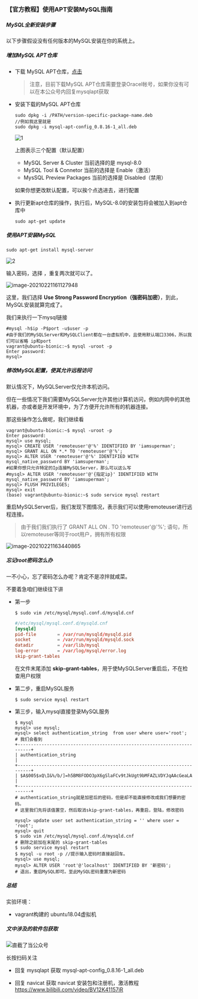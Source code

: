 ### 【官方教程】使用APT安装MySQL指南

##### MySQL全新安装步骤

以下步骤假设没有任何版本的MySQL安装在你的系统上。

##### 增加MySQL APT仓库

- 下载 MySQL APT仓库，[点击](https://dev.mysql.com/downloads/repo/apt/)

  > 注意，目前下载MySQL APT仓库需要登录Oracel帐号，如果你没有可以在本公众号内回复mysqlapt获取

- 安装下载的MySQL APT仓库

  ```shell
  sudo dpkg -i /PATH/version-specific-package-name.deb
  //例如我这里就是
  sudo dpkg -i mysql-apt-config_0.8.16-1_all.deb
  ```

  ![1](http://imgs.maopuyu.com/1.png)

  上图表示三个配置（默认配置）

  - MySQL Server & Cluster 当前选择的是 mysql-8.0
  - MySQL Tool & Connetor 当前的选择是 Enable（激活）
  - MysSQL Preview Packages 当前的选择是 Disabled（禁用）

  如果你想更改默认配置，可以挨个点选进去，进行配置

- 执行更新apt仓库的操作，执行后，MySQL-8.0的安装包将会被加入到apt仓库中

  ```shell
  sudo apt-get update
  ```

##### 使用APT安装MySQL

```shell
sudo apt-get install mysql-server
```

![2](http://imgs.maopuyu.com/2.png)

输入密码，选择 **<ok>**，重复两次就可以了。

![image-20210221161127948](https://gitee.com/dashugan/article-imgs/raw/master/image-20210221161127948.png)

这里，我们选择 **Use Strong Password Encryption（强密码加密）**，到此，MySQL安装就算完成了。

我们来执行一下mysql链接

```shell
#mysql -h$ip -P$port -u$user -p
#由于我们的MySQLServer和MySQLClient都在一台虚拟机中，且使用默认端口3306，所以我们可以省略 ip和port
vagrant@ubuntu-bionic:~$ mysql -uroot -p
Enter password: 
mysql> 
```

##### 修改MySQL配置，使其允许远程访问

默认情况下，MySQLServer仅允许本机访问。

但在一些情况下我们需要MySQLServer允许其他计算机访问，例如内网中的其他机器，亦或者是开发环境中，为了方便开允许所有的机器连接。

那这些操作怎么做呢，我们继续看

```shell
vagrant@ubuntu-bionic:~$ mysql -uroot -p
Enter password: 
mysql> use mysql;
mysql> CREATE USER 'remoteuser'@'%' IDENTIFIED BY 'iamsuperman';
mysql> GRANT ALL ON *.* TO 'remoteuser'@'%';
mysql> ALTER USER 'remoteuser'@'%' IDENTIFIED WITH mysql_native_password BY 'iamsuperman';
#如果你想只允许特定的Ip连接MySQLServer，那么可以这么写
#mysql> ALTER USER 'remoteuser'@'{指定ip}' IDENTIFIED WITH mysql_native_password BY 'iamsuperman';
mysql> FLUSH PRIVILEGES; 
mysql> exit
(base) vagrant@ubuntu-bionic:~$ sudo service mysql restart
```

重启MySQLServer后，我们发现下图情况，表示我们可以使用remoteuser进行远程连接。

> 由于我们我们执行了 GRANT ALL ON *.* TO 'remoteuser'@'%'; 语句，所以remoteuser等同于root用户，拥有所有权限

![image-20210221163440865](http://imgs.maopuyu.com/image-20210221163440865.png)

##### 忘记root密码怎么办

一不小心，忘了密码怎么办呢？肯定不是凉拌就咸菜。

不要着急咱们继续往下讲

- 第一步

  ```shell
  $ sudo vim /etc/mysql/mysql.conf.d/mysqld.cnf
  ```

  ```cnf
  #/etc/mysql/mysql.conf.d/mysqld.cnf
  [mysqld]
  pid-file        = /var/run/mysqld/mysqld.pid
  socket          = /var/run/mysqld/mysqld.sock
  datadir         = /var/lib/mysql
  log-error       = /var/log/mysql/error.log
  skip-grant-tables
  ```

  在文件末尾添加 **skip-grant-tables**，用于使MySQLServer重启后，不在检查用户权限

- 第二步，重启MySQL服务

  ```shell
  $ sudo service mysql restart
  ```

- 第三步，输入mysql直接登录MySQL服务

  ```shell
  $ mysql
  mysql> use mysql;
  mysql> select authentication_string  from user where user='root';
  # 我们会看到
  +------------------------------------------------------------------------+
  | authentication_string                                                  |
  +------------------------------------------------------------------------+
  | $A$005$xQ\I&%/b/]=h5BM8FODO3pX6gSlaFCv9tJkUgt9bMFAZLVDYJqAAcGeaLA |
  +------------------------------------------------------------------------+
  # authentication_string就是加密后的密码，但是却不能直接修改成我们想要的密码。
  # 这里我们先将该值置空，然后取消skip-grant-tables，再重启，登陆，修改密码
  
  mysql> update user set authentication_string = '' where user = 'root';
  mysql> quit
  $ sudo vim /etc/mysql/mysql.conf.d/mysqld.cnf
  # 删除之前加在末尾的 skip-grant-tables
  $ sudo service mysql restart
  $ mysql -u root -p //提示输入密码时直接敲回车。
  mysql> use mysql;
  mysql> ALTER USER 'root'@'localhost' IDENTIFIED BY '新密码';
  # 退出，重启MySQL即可。至此MySQL密码重置为新密码
  ```

##### 总结

实验环境：

- vagrant构建的 ubuntu18.04虚拟机

##### 文中涉及的软件包获取

![直截了当公众号](https://mmbiz.qpic.cn/mmbiz_jpg/L7cicuPc0KPkX7V2yEib4goicPN5fwqRBhBRgaFNETIh2zh49PToBhzSxsbJxWRRDugRJcI6ClKiczgfVEVaKpOeWg/640?wx_fmt=jpeg&tp=webp&wxfrom=5&wx_lazy=1&wx_co=1)

长按扫码关注

- 回复 mysqlapt 获取 mysql-apt-config_0.8.16-1_all.deb

- 回复 navicat 获取 navicat 安装包和注册机，激活教程  https://www.bilibili.com/video/BV12K41157iR